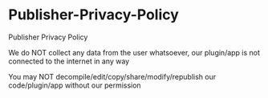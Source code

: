 # Publisher-Privacy-Policy
Publisher Privacy Policy

We do NOT collect any data from the user whatsoever, our plugin/app is not connected to the internet in any way

You may NOT decompile/edit/copy/share/modify/republish our code/plugin/app without our permission
